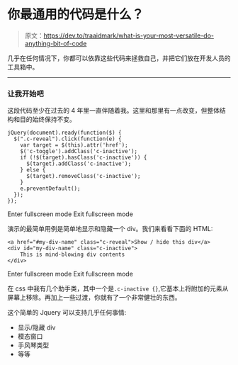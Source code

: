 # 你最通用的代码是什么？

> 原文：<https://dev.to/traaidmark/what-is-your-most-versatile-do-anything-bit-of-code>

几乎在任何情况下，你都可以依靠这些代码来拯救自己，并把它们放在开发人员的工具箱中。

* * *

### 让我开始吧

这段代码至少在过去的 4 年里一直伴随着我。这里和那里有一点改变，但整体结构和目的始终保持不变。

```
jQuery(document).ready(function($) {
  $(".c-reveal").click(function(e) {
    var target = $(this).attr('href');
    $('c-toggle').addClass('c-inactive');
    if (!$(target).hasClass('c-inactive')) {
      $(target).addClass('c-inactive');
    } else {
      $(target).removeClass('c-inactive');
    }
    e.preventDefault();
  });
}); 
```

Enter fullscreen mode Exit fullscreen mode

演示的最简单用例是简单地显示和隐藏一个 div。我们来看看下面的 HTML:

```
<a href="#my-div-name" class="c-reveal">Show / hide this div</a>
<div id="my-div-name" class="c-inactive">
    This is mind-blowing div contents
</div> 
```

Enter fullscreen mode Exit fullscreen mode

在 css 中我有几个助手类，其中一个是`.c-inactive {}`,它基本上将附加的元素从屏幕上移除。再加上一些过渡，你就有了一个非常健壮的东西。

这个简单的 Jquery 可以支持几乎任何事情:

*   显示/隐藏 div
*   模态窗口
*   手风琴类型
*   等等